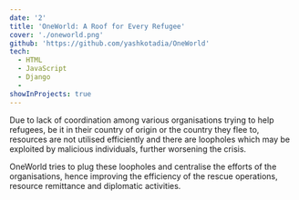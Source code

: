 ```yaml
---
date: '2'
title: 'OneWorld: A Roof for Every Refugee'
cover: './oneworld.png'
github: 'https://github.com/yashkotadia/OneWorld'
tech:
  - HTML
  - JavaScript
  - Django
  - 
showInProjects: true
---
```


Due to lack of coordination among various organisations trying to help refugees, be it in their country of origin or the country they flee to, resources are not utilised efficiently and there are loopholes which may be exploited by malicious individuals, further worsening the crisis.

OneWorld tries to plug these loopholes and centralise the efforts of the organisations, hence improving the efficiency of the rescue operations, resource remittance and diplomatic activities.